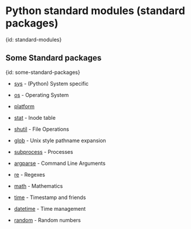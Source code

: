# Python standard modules (standard packages)
{id: standard-modules}

## Some Standard packages
{id: some-standard-packages}

* [sys](http://docs.python.org/library/sys.html) - (Python) System specific
* [os](http://docs.python.org/library/os.html) - Operating System
* [platform](https://docs.python.org/library/platform.html)
* [stat](http://docs.python.org/library/stat.html) - Inode table
* [shutil](http://docs.python.org/library/shutil.html) - File Operations
* [glob](http://docs.python.org/library/glob.html) - Unix style pathname expansion
* [subprocess](http://docs.python.org/library/subprocess.html) - Processes


* [argparse](http://docs.python.org/library/argparse.html) - Command Line Arguments
* [re](http://docs.python.org/library/re.html) - Regexes
* [math](http://docs.python.org/library/math.html) - Mathematics
* [time](http://docs.python.org/library/time.html) - Timestamp and friends
* [datetime](http://docs.python.org/library/datetime.html) - Time management
* [random](http://docs.python.org/library/random.html) - Random numbers

